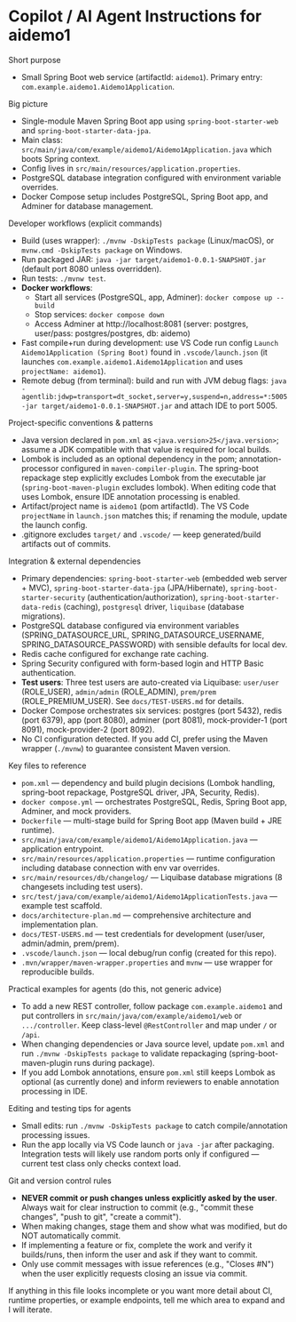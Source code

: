 # Copilot / AI Agent Instructions for aidemo1

Short purpose
- Small Spring Boot web service (artifactId: `aidemo1`). Primary entry: `com.example.aidemo1.Aidemo1Application`.

Big picture
- Single-module Maven Spring Boot app using `spring-boot-starter-web` and `spring-boot-starter-data-jpa`.
- Main class: `src/main/java/com/example/aidemo1/Aidemo1Application.java` which boots Spring context.
- Config lives in `src/main/resources/application.properties`.
- PostgreSQL database integration configured with environment variable overrides.
- Docker Compose setup includes PostgreSQL, Spring Boot app, and Adminer for database management.

Developer workflows (explicit commands)
- Build (uses wrapper): `./mvnw -DskipTests package` (Linux/macOS), or `mvnw.cmd -DskipTests package` on Windows.
- Run packaged JAR: `java -jar target/aidemo1-0.0.1-SNAPSHOT.jar` (default port 8080 unless overridden).
- Run tests: `./mvnw test`.
- **Docker workflows**: 
  - Start all services (PostgreSQL, app, Adminer): `docker compose up --build`
  - Stop services: `docker compose down`
  - Access Adminer at http://localhost:8081 (server: postgres, user/pass: postgres/postgres, db: aidemo)
- Fast compile+run during development: use VS Code run config `Launch Aidemo1Application (Spring Boot)` found in `.vscode/launch.json` (it launches `com.example.aidemo1.Aidemo1Application` and uses `projectName: aidemo1`).
- Remote debug (from terminal): build and run with JVM debug flags: `java -agentlib:jdwp=transport=dt_socket,server=y,suspend=n,address=*:5005 -jar target/aidemo1-0.0.1-SNAPSHOT.jar` and attach IDE to port 5005.

Project-specific conventions & patterns
- Java version declared in `pom.xml` as `<java.version>25</java.version>`; assume a JDK compatible with that value is required for local builds.
- Lombok is included as an optional dependency in the pom; annotation-processor configured in `maven-compiler-plugin`. The spring-boot repackage step explicitly excludes Lombok from the executable jar (`spring-boot-maven-plugin` excludes lombok). When editing code that uses Lombok, ensure IDE annotation processing is enabled.
- Artifact/project name is `aidemo1` (pom artifactId). The VS Code `projectName` in `launch.json` matches this; if renaming the module, update the launch config.
- .gitignore excludes `target/` and `.vscode/` — keep generated/build artifacts out of commits.

Integration & external dependencies
- Primary dependencies: `spring-boot-starter-web` (embedded web server + MVC), `spring-boot-starter-data-jpa` (JPA/Hibernate), `spring-boot-starter-security` (authentication/authorization), `spring-boot-starter-data-redis` (caching), `postgresql` driver, `liquibase` (database migrations).
- PostgreSQL database configured via environment variables (SPRING_DATASOURCE_URL, SPRING_DATASOURCE_USERNAME, SPRING_DATASOURCE_PASSWORD) with sensible defaults for local dev.
- Redis cache configured for exchange rate caching.
- Spring Security configured with form-based login and HTTP Basic authentication.
- **Test users**: Three test users are auto-created via Liquibase: `user/user` (ROLE_USER), `admin/admin` (ROLE_ADMIN), `prem/prem` (ROLE_PREMIUM_USER). See `docs/TEST-USERS.md` for details.
- Docker Compose orchestrates six services: postgres (port 5432), redis (port 6379), app (port 8080), adminer (port 8081), mock-provider-1 (port 8091), mock-provider-2 (port 8092).
- No CI configuration detected. If you add CI, prefer using the Maven wrapper (`./mvnw`) to guarantee consistent Maven version.

Key files to reference
- `pom.xml` — dependency and build plugin decisions (Lombok handling, spring-boot repackage, PostgreSQL driver, JPA, Security, Redis).
- `docker compose.yml` — orchestrates PostgreSQL, Redis, Spring Boot app, Adminer, and mock providers.
- `Dockerfile` — multi-stage build for Spring Boot app (Maven build + JRE runtime).
- `src/main/java/com/example/aidemo1/Aidemo1Application.java` — application entrypoint.
- `src/main/resources/application.properties` — runtime configuration including database connection with env var overrides.
- `src/main/resources/db/changelog/` — Liquibase database migrations (8 changesets including test users).
- `src/test/java/com/example/aidemo1/Aidemo1ApplicationTests.java` — example test scaffold.
- `docs/architecture-plan.md` — comprehensive architecture and implementation plan.
- `docs/TEST-USERS.md` — test credentials for development (user/user, admin/admin, prem/prem).
- `.vscode/launch.json` — local debug/run config (created for this repo).
- `.mvn/wrapper/maven-wrapper.properties` and `mvnw` — use wrapper for reproducible builds.

Practical examples for agents (do this, not generic advice)
- To add a new REST controller, follow package `com.example.aidemo1` and put controllers in `src/main/java/com/example/aidemo1/web` or `.../controller`. Keep class-level `@RestController` and map under `/` or `/api`.
- When changing dependencies or Java source level, update `pom.xml` and run `./mvnw -DskipTests package` to validate repackaging (spring-boot-maven-plugin runs during package).
- If you add Lombok annotations, ensure `pom.xml` still keeps Lombok as optional (as currently done) and inform reviewers to enable annotation processing in IDE.

Editing and testing tips for agents
- Small edits: run `./mvnw -DskipTests package` to catch compile/annotation processing issues.
- Run the app locally via VS Code launch or `java -jar` after packaging. Integration tests will likely use random ports only if configured — current test class only checks context load.

Git and version control rules
- **NEVER commit or push changes unless explicitly asked by the user**. Always wait for clear instruction to commit (e.g., "commit these changes", "push to git", "create a commit").
- When making changes, stage them and show what was modified, but do NOT automatically commit.
- If implementing a feature or fix, complete the work and verify it builds/runs, then inform the user and ask if they want to commit.
- Only use commit messages with issue references (e.g., "Closes #N") when the user explicitly requests closing an issue via commit.

If anything in this file looks incomplete or you want more detail about CI, runtime properties, or example endpoints, tell me which area to expand and I will iterate.